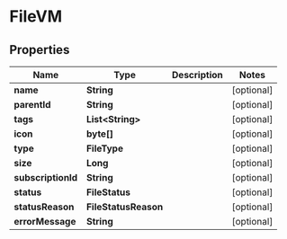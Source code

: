 

# FileVM


## Properties

| Name | Type | Description | Notes |
|------------ | ------------- | ------------- | -------------|
|**name** | **String** |  |  [optional] |
|**parentId** | **String** |  |  [optional] |
|**tags** | **List&lt;String&gt;** |  |  [optional] |
|**icon** | **byte[]** |  |  [optional] |
|**type** | **FileType** |  |  [optional] |
|**size** | **Long** |  |  [optional] |
|**subscriptionId** | **String** |  |  [optional] |
|**status** | **FileStatus** |  |  [optional] |
|**statusReason** | **FileStatusReason** |  |  [optional] |
|**errorMessage** | **String** |  |  [optional] |



